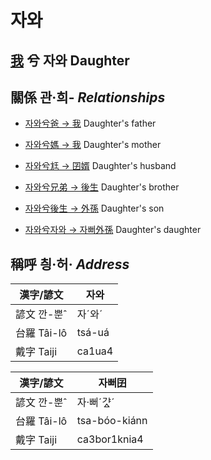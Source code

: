 # 자와
## [我](member1.md) 兮 자와 Daughter

## 關係 관·희- _Relationships_

- [자와兮爸 → 我](member1.md) Daughter's father

- [자와兮媽 → 我](member1.md) Daughter's mother

- [자와兮尪 → 囝婿](member68.md) Daughter's husband

- [자와兮兄弟 → 後生](member19.md) Daughter's brother

- [자와兮後生 → 外孫](member55.md) Daughter's son

- [자와兮자와 → 자뻐外孫](member56.md) Daughter's daughter



## 稱呼 칑·허· _Address_

漢字/諺文 | 자와
--- | ---
諺文 깐-뿐ˆ | 자ˊ와ˊ
台羅 Tâi-lô | tsá-uá
戴字 Taiji | ca1ua4


漢字/諺文 | 자뻐囝
--- | ---
諺文 깐-뿐ˆ | 자·뻐ˊ갸ᇫˊ
台羅 Tâi-lô | tsa-bóo-kiánn
戴字 Taiji | ca3bor1knia4


